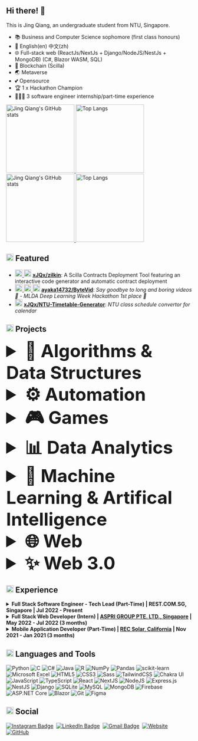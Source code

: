 ## Hi there! 👋

This is Jing Qiang, an undergraduate student from NTU, Singapore.
- 📚 Business and Computer Science sophomore (first class honours)
- 💬 English(en) 中文(zh)
- 🌐 Full-stack web (ReactJs/NextJs + Django/NodeJS/NestJs + MongoDB) (C#, Blazor WASM, SQL)
- 🔗 Blockchain (Scilla)
- 🌏 Metaverse
- 💕 Opensource
- 🏆 1 x Hackathon Champion
- 👨🏻‍💻 3 software engineer internship/part-time experience


[<img src="https://github-readme-stats.vercel.app/api?username=xJQx&count_private=true&theme=rose_pine&show_icons=true&include_all_commits=true&role=OWNER,ORGANIZATION_MEMBER,COLLABORATOR" alt="Jing Qiang's GitHub stats" height="185px" /> <img src="https://github-readme-stats-one-bice.vercel.app/api/top-langs/?username=xJQx&layout=compact&langs_count=8&theme=rose_pine&role=OWNER,COLLABORATOR&hide=jupyter%20notebook" alt="Top Langs" height="185px" />](https://github.com/xJQx#gh-dark-mode-only)
[<img src="https://github-readme-stats.vercel.app/api?username=xJQx&count_private=true&show_icons=true&include_all_commits=true&role=OWNER,ORGANIZATION_MEMBER,COLLABORATOR" alt="Jing Qiang's GitHub stats" height="185px" /> <img src="https://github-readme-stats-one-bice.vercel.app/api/top-langs/?username=xJQx&layout=compact&langs_count=8&role=OWNER,COLLABORATOR&hide=jupyter%20notebook" alt="Top Langs" height="185px" />](https://github.com/xJQx#gh-light-mode-only)


## <img src="https://user-images.githubusercontent.com/59118459/169727506-bdad0074-da23-4b4e-9f5e-9b11ab9521db.gif" alt="star3" width="20px"/> Featured

- <a href='https://github.com/xJQx' title='xJQx'> <img src='https://avatars.githubusercontent.com/u/47933193?v=4' height='20' width='20'/></a><a href='https://github.com/ztjhz' title='ztjhz'> <img src='https://avatars.githubusercontent.com/u/59118459?v=4' height='20' width='20'/></a> [**xJQx/zilkin**](https://github.com/xJQx/zilkin): A Scilla Contracts Deployment Tool featuring an interactive code generator and automatic contract deployment
- <a href='https://github.com/xJQx' title='xJQx'> <img src='https://avatars.githubusercontent.com/u/47933193?v=4' height='20' width='20'/></a><a href='https://github.com/ztjhz' title='ztjhz'> <img src='https://avatars.githubusercontent.com/u/59118459?v=4' height='20' width='20'/></a><a href='https://github.com/ayaka14732' title='ayaka14732'> <img src='https://avatars.githubusercontent.com/u/68557794?v=4' height='20' width='20'/></a>  [**ayaka14732/ByteVid**](https://github.com/ayaka14732/ByteVid): _Say goodbye to long and boring videos 👋 - MLDA Deep Learning Week Hackathon 1st place 🥇_
- <a href='https://github.com/xJQx' title='xJQx'> <img src='https://avatars.githubusercontent.com/u/47933193?v=4' height='20' width='20'/></a> [**xJQx/NTU-Timetable-Generator**](https://github.com/xJQx/NTU-Timetable-Generator): _NTU class schedule convertor for calendar_


## <img src="https://user-images.githubusercontent.com/59118459/169634505-a0855753-58ab-4367-96a7-4976041e21f6.gif" alt="nkoRave" width="20px" height="20px"/> Projects

<details>
  <summary style="font-size: 3rem; font-weight: bold">🧠 Algorithms & Data Structures </summary>
 <ul>
  <li><a href="https://github.com/xJQx/PathFinding-Visualizer" alt="pathfinding">xJQx/PathFinding-Visualizer</a>: Visualize pathfinding algorithms in the web</li>
  <li><a href="https://github.com/xJQx/Sorting-Visualizer" alt="sorting">xJQx/Sorting-Visualizer</a>: Visualize sorting algorithms in the web</li>
 </ul>
</details>

<details>
  <summary style="font-size: 3rem; font-weight: bold">⚙️ Automation</summary>
 <ul>
  <li><a href="https://github.com/xJQx/zilkin" alt="zilkin">xJQx/ZilKin</a>: A Scilla Contracts Deployment Tool featuring an interactive code generator and automatic contract deployment</li>
  <li><a href="https://github.com/xJQx/NTU-Timetable-Generator" alt="class_schedule">xJQx/NTU-Timetable-Generator</a>: NTU class schedule convertor for calendar</li>
 </ul>
</details>

<details>
  <summary style="font-size: 3rem; font-weight: bold">🎮 Games</summary>
 <ul>
  <li><a href="https://github.com/xJQx/JavaScript/tree/main/TicTacToe" alt="tictactoe">xJQx/JavaScript/TicTacToe</a>: A tic-tac-toe game in the browser</li>
  <li><a href="https://github.com/xJQx/JavaScript/tree/main/Snake_Game" alt="snake_game">xJQx/JavaScript/Snake_Game</a>: A snake game in the browser</li>
 </ul>
</details>

<details>
  <summary style="font-size: 3rem; font-weight: bold">📊 Data Analytics </summary>
 <ul>
  <li><a href="https://github.com/xJQx/Cyclistic-Riders-Analysis" alt="food_forecast">xJQx/Cyclistic-Riders-Analysis</a>: Data-driven recommendations for a new marketing strategy to convert causal rental bike riders to members (Google Data Analytics Professional Certificate)</li>
 </ul>
</details>

<details>
  <summary style="font-size: 3rem; font-weight: bold">🤖 Machine Learning & Artifical Intelligence</summary>
 <ul>
  <li><a href="https://github.com/ayaka14732/ByteVid" alt="byte_vid">ayaka14732/ByteVid</a>: Say goodbye to long and boring videos 👋 - MLDA Deep Learning Week Hackathon 1st place 🥇</li>
  <li><a href="https://github.com/xJQx/bc2406-project" alt="heart_detect">xJQx/HeartDetect</a>: Machine Learning Models For Early Intervention Of Heart Disease, implemented in 2 stages</li>
  <li><a href="https://github.com/ztjhz/food-stock-demand-forecast" alt="food_forecast">ztjhz/food-stock-demand-forecast</a>: Time Series Forecasting to predict future food demand, optimise food inventory and reduce food wastage</li>
  <li><a href="https://github.com/ztjhz/SC1015-Project" alt="AniFame">ztjhz/AniFame</a>: Predict the success of an anime using regression and classification models</li>
 </ul>
</details>

<details>
  <summary style="font-size: 3rem; font-weight: bold">🌐 Web</summary>
 <dl>
      <dt>Full Stack</dt>
      <dd><li><a href="https://github.com/xJQx/talk-a-tive" alt="talk-a-tive">xJQx/talk-a-tive</a>: Full-Stack Chatting App with MERN stack and Socket.io</li></dd>
      <dd><li><a href="https://github.com/xJQx/crypto-tracker" alt="crypto-tracker">xJQx/crypto-tracker</a>: Track Cryptocurrency prices</li></dd>
      <dt>Front end</dt>
      <dd><li><a href="https://github.com/xJQx/portfolio-website-public" alt="portfolio">xJQx/portfolio-website</a>: Personal portfolio website</li></dd>
      <dd><li><a href="https://github.com/xJQx/JavaScript-Projects" alt="javascript-projects">xJQx/JavaScript-Projects</a>: Collection of javascript projects developed by me</li></dd>
      <dd><li><a href="https://github.com/xJQx/PathFinding-Visualizer" alt="pathfinding">xJQx/PathFinding-Visualizer</a>: Visualize pathfinding algorithms in the web</li></dd>
      <dd><li><a href="https://github.com/xJQx/Sorting-Visualizer" alt="sorting">xJQx/Sorting-Visualizer</a>: Visualize sorting algorithms in the web</li></dd>
      <dt>Back end</dt>
      <dd><li><a href="https://github.com/xJQx/django-social-media-server" alt="django-social-media-server">xJQx/django-social-media-server</a>: A social media server</li></dd>
      <dd><li><a href="https://github.com/xJQx/django-mail-server" alt="django-mail-server">xJQx/django-mail-server</a>: An mail server</li></dd>
      <dd><li><a href="https://github.com/xJQx/django-ecommerce-server" alt="django-ecommerce-server">xJQx/django-ecommerce-server</a>: An ecommerce server</li></dd>
      <dd><li><a href="https://github.com/xJQx/django-wiki-server" alt="django-wiki-server">xJQx/django-wiki-server</a>: An wiki server</li></dd>
</dl>
</details>

<details>
  <summary style="font-size: 3rem; font-weight: bold">✨ Web 3.0</summary>
 <ul>
      <li><a href="https://github.com/xJQx/zilkin" alt="zilkin">xJQx/ZilKin</a>: A Scilla Contracts Deployment Tool featuring an interactive code generator and automatic contract deployment</li>
</ul>
</details>


## <img src="https://user-images.githubusercontent.com/59118459/169634429-3f826467-8740-42d8-ab8b-1857cd405fd9.gif" alt="BugcatWork" width="20px" height="20px"/> Experience

<details>
  <summary><b>Full Stack Software Engineer - Tech Lead (Part-Time) | REST.COM.SG, Singapore | Jul 2022 - Present </b></summary>
  <dl>
   <br/>
   
      📚 𝗧𝗲𝗰𝗵 𝗦𝘁𝗮𝗰𝗸:
      - NextJs, NestJs, MySQL, TypeScript
      - Figma, StoryBook, ChakraUI
      - Github Actions, Asana
  </dl>
</details>

<details>
  <summary><b>Full Stack Web Developer (Intern) | <a href="https://www.asprigroup.com/" target="_blank">ASPRI GROUP PTE. LTD., Singapore</a> | May 2022 - Jul 2022 (3 months) </b></summary>
  <dl>
   <br/>
   
      📚 𝗧𝗲𝗰𝗵 𝗦𝘁𝗮𝗰𝗸:
      - C#, Blazor WASM, ASP.NET Core, MySQL
      
  </dl>
</details>

<details>
  <summary><b>Mobile Application Developer (Part-Time) | <a href="https://www.recgroup.com/en" target="_blank">REC Solar, California</a> | Nov 2021 - Jan 2021 (3 months)</b></summary>
 <dl>
   <br/>
   
   [REC Commendation Letter (Jing Qiang).pdf](https://github.com/xJQx/xJQx/files/9657482/REC.Commendation.Letter.Jing.Qiang.pdf)
        
        📚 𝗧𝗲𝗰𝗵 𝗦𝘁𝗮𝗰𝗸:
        - Microsoft PowerApps, Microsoft Power Automate
   <br/>
   
   https://user-images.githubusercontent.com/59118459/169630820-7df42eef-2be3-4105-a22d-794ef6af302c.mp4
   
</dl>
</details>


## <img src="https://user-images.githubusercontent.com/59118459/169634580-cf0d3886-3703-4ab7-8b28-f4aa869541a2.gif" alt="BunnyStudyRead" width="20px" height="20px"/> Languages and Tools

![Python](https://img.shields.io/badge/Python-3670A0?style=flat-square&logo=python&logoColor=ffdd54)
![C](https://img.shields.io/badge/C-%2300599C.svg?style=flat-square&logo=c&logoColor=white)
![C#](https://img.shields.io/badge/C%23-%23239120.svg?style=flat-square&logo=c-sharp&logoColor=white)
![Java](https://img.shields.io/badge/Java-%23ED8B00.svg?style=flat-square&logo=java&logoColor=white)
![R](https://img.shields.io/badge/-R-%23276DC3.svg?style=flat-square&logo=r&logoColor=white)
![NumPy](https://img.shields.io/badge/numpy-%23013243.svg?style=flat-square&logo=numpy&logoColor=white)
![Pandas](https://img.shields.io/badge/pandas-%23150458.svg?style=flat-square&logo=pandas&logoColor=white)
![scikit-learn](https://img.shields.io/badge/scikit--learn-%23F7931E.svg?style=flat-square&logo=scikit-learn&logoColor=white)
![Microsoft Excel](https://img.shields.io/badge/Microsoft_Excel-217346?style=flat-square&logo=microsoft-excel&logoColor=white)
![HTML5](https://img.shields.io/badge/-HTML5-%23E34F26.svg?style=flat-square&logo=html5&logoColor=white)
![CSS3](https://img.shields.io/badge/-CSS3-%231572B6.svg?style=flat-square&logo=css3&logoColor=white)
![Sass](https://img.shields.io/badge/Sass-CC6699?style=flat-square&logo=sass&logoColor=white)
![TailwindCSS](https://img.shields.io/badge/-Tailwind%20CSS-%2338B2AC.svg?style=flat-square&logo=tailwind-css&logoColor=white)
![Chakra UI](https://img.shields.io/badge/-Chakra%20UI-%234ED1C5.svg?style=flat-square&logo=chakraui&logoColor=white)
![JavaScript](https://img.shields.io/badge/-JavaScript-%23F7DF1C?style=flat-square&logo=javascript&logoColor=000000&labelColor=%23F7DF1C&color=%23FFCE5A)
![TypeScript](https://img.shields.io/badge/TypeScript-%23007ACC.svg?style=flat-square&logo=typescript&logoColor=white)
![React](https://img.shields.io/badge/-React.js-%2320232a.svg?style=flat-square&logo=react&logoColor=%2361DAFB)
![NextJS](https://img.shields.io/badge/Next.js-black?style=flat-square&logo=next.js&logoColor=white)
![NodeJS](https://img.shields.io/badge/node.js-6DA55F?style=flat-square&logo=node.js&logoColor=white)
![Express.js](https://img.shields.io/badge/express.js-%23404d59.svg?style=flat-square&logo=express&logoColor=%2361DAFB)
![NestJS](https://img.shields.io/badge/Nest.js-%23E0234E.svg?style=flat-square&logo=nestjs&logoColor=white)
![Django](https://img.shields.io/badge/Django-%23092E20.svg?style=flat-square&logo=django&logoColor=white)
![SQLite](https://img.shields.io/badge/SQLite-%2307405e.svg?style=flat-square&logo=sqlite&logoColor=white)
![MySQL](https://img.shields.io/badge/MySQL-5ac4f2?style=flat-square&logo=mysql&logoColor=darkblue)
![MongoDB](https://img.shields.io/badge/MongoDB-%234ea94b.svg?style=flat-square&logo=mongodb&logoColor=white)
![Firebase](https://img.shields.io/badge/Firebase-%23039BE5.svg?style=flat-square&logo=firebase)
![ASP.NET Core](https://img.shields.io/badge/-ASP.NET%20Core-5C2D91?style=flat-square&logo=.net&logoColor=white)
![Blazor](https://img.shields.io/badge/-Blazor-%235C2D91.svg?style=flat-square&logo=blazor&logoColor=white)
![Git](https://img.shields.io/badge/-Git-%23F05033.svg?style=flat-square&logo=git&logoColor=white)
![Figma](https://img.shields.io/badge/-Figma-%23F24E1E.svg?style=flat-square&logo=figma&logoColor=white)



## <img src="https://user-images.githubusercontent.com/59118459/193049628-b56bba85-b2da-4d04-8bd1-7f79ea015feb.gif" alt="mewheart" width="20px" height="20px" /> Social

[![Instagram Badge](https://img.shields.io/badge/-jingqiang2407-blue?style=flat-square&logo=Instagram&logoColor=white&link=https://www.instagram.com/jingqiang2407/)](https://www.instagram.com/jingqiang2407/)&nbsp;
[![LinkedIn Badge](https://img.shields.io/badge/-Toh_Jing_Qiang-blue?style=flat-square&logo=Linkedin&logoColor=white&link=https://www.linkedin.com/in/tohjingqiang/)](https://www.linkedin.com/in/tohjingqiang/)&nbsp;
[![Gmail Badge](https://img.shields.io/badge/-TOHJ0038@e.ntu.edu.sg-blue?style=flat-square&logo=microsoftoutlook&logoColor=white)](mailto:TOHJ0038@e.ntu.edu.sg)&nbsp;
[![Website](https://img.shields.io/badge/-Portfolio%20Website-blue?style=flat-square&logo=next.js&logoColor=white)](https://tohjingqiang.com)&nbsp;
[![GitHub](https://img.shields.io/github/followers/xJQx?style=social&label=Follow)](https://github.com/xJQx)


</p>


<!-- ![GitHub](https://img.shields.io/badge/-GitHub-181717?style=flat-square&logo=github) -->
<!-- ![VS Code](http://img.shields.io/badge/-VS%20Code-007ACC?style=flat-square&logo=visual-studio-code&logoColor=ffffff) -->
<!-- ![C++](http://img.shields.io/badge/-C++-225257?style=flat-square&logo=c%2B%2B&logoColor=ffffff) -->

